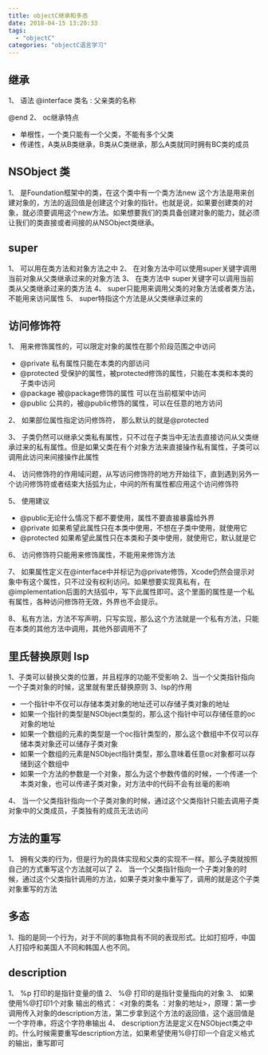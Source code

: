 ```yaml
---
title: objectC继承和多态
date: 2018-04-15 13:20:33
tags: 
  - "objectC"
categories: "objectC语言学习"
---
```


## 继承
1、 语法
@interface 类名 : 父亲类的名称

@end
2、 oc继承特点

- 单根性，一个类只能有一个父类，不能有多个父类
- 传递性，A类从B类继承，B类从C类继承，那么A类就同时拥有BC类的成员


##  NSObject 类
1、 是Foundation框架中的类，在这个类中有一个类方法new 这个方法是用来创建对象的，方法的返回值是创建这个对象的指针。也就是说，如果要创建类的对象，就必须要调用这个new方法。如果想要我们的类具备创建对象的能力，就必须让我们的类直接或者间接的从NSObject类继承。

## super

1、 可以用在类方法和对象方法之中
2、 在对象方法中可以使用super关键字调用当前对象从父类继承过来的对象方法
3、 在类方法中 super关键字可以调用当前类从父类继承过来的类方法
4、 super只能用来调用父类的对象方法或者类方法，不能用来访问属性
5、 super特指这个方法是从父类继承过来的

## 访问修饰符

1、 用来修饰属性的，可以限定对象的属性在那个阶段范围之中访问

- @private 私有属性只能在本类的内部访问
- @protected 受保护的属性，被protected修饰的属性，只能在本类和本类的子类中访问
- @package 被@package修饰的属性 可以在当前框架中访问
- @public 公共的，被@public修饰的属性，可以在任意的地方访问

2、 如果部位属性指定访问修饰符， 那么默认的就是@protected

3、 子类仍然可以继承父类私有属性，只不过在子类当中无法去直接访问从父类继承过来的私有属性。但是如果父类在有个对象方法来直接操作私有属性，子类可以调用此访问来间接操作此属性

4、 访问修饰符的作用域问题，从写访问修饰符的地方开始往下，直到遇到另外一个访问修饰符或者结束大括弧为止，中间的所有属性都应用这个访问修饰符

5、 使用建议

- @public无论什么情况下都不要使用，属性不要直接暴露给外界
- @private 如果希望此属性只在本类中使用，不想在子类中使用，就使用它
- @protected 如果希望此属性只在本类和子类中使用，就使用它，默认就是它

6、 访问修饰符只能用来修饰属性，不能用来修饰方法

7、 如果属性定义在@interface中并标记为@private修饰，Xcode仍然会提示对象中有这个属性，只不过没有权利访问。如果想要实现真私有，在@implementation后面的大括弧中，写下此属性即可。这个里面的属性是一个私有属性，各种访问修饰符无效，外界也不会提示。

8、 私有方法，方法不写声明，只写实现，那么这个方法就是一个私有方法，只能在本类的其他方法中调用，其他外部调用不了

## 里氏替换原则 lsp

1、子类可以替换父类的位置，并且程序的功能不受影响
2、当一个父类指针指向一个子类对象的时候，这里就有里氏替换原则
3、lsp的作用
 
 - 一个指针中不仅可以存储本类对象的地址还可以存储子类对象的地址
 - 如果一个指针的类型是NSObject类型的，那么这个指针中可以存储任意的oc对象的地址
 - 如果一个数组的元素的类型是一个oc指针类型的，那么这个数组中不仅可以存储本类对象还可以储存子类对象
 - 如果一个数组的元素是NSObject指针类型，那么意味着任意oc对象都可以存储到这个数组中
 - 如果一个方法的参数是一个对象，那么为这个参数传值的时候，一个传递一个本类对象，也可以传递子类对象，对方法中的代码不会有丝毫的影响

 4、 当一个父类指针指向一个子类对象的时候，通过这个父类指针只能去调用子类对象中的父类成员，子类独有的成员无法访问

 ## 方法的重写
 1、 拥有父类的行为，但是行为的具体实现和父类的实现不一样。那么子类就按照自己的方式重写这个方法就可以了
 2、 当一个父类指针指向一个子类对象的时候，通过这个父类指针调用的方法，如果子类对象中重写了，调用的就是这个子类对象重写的方法

 ## 多态
 1、指的是同一个行为，对于不同的事物具有不同的表现形式。比如打招呼，中国人打招呼和美国人不同和韩国人也不同。

 ## description
 1、 %p 打印的是指针变量的值
 2、 %@ 打印的是指针变量指向的对象
 3、 如果使用%@打印1个对象 输出的格式： <对象的类名 ：对象的地址>，原理：第一步调用传入对象的description方法，第二步拿到这个方法的返回值，这个返回值是一个字符串，将这个字符串输出
 4、 description方法是定义在NSObject类之中的。什么时候需要重写description方法，如果希望使用%@打印一个自定义格式的输出，重写即可

